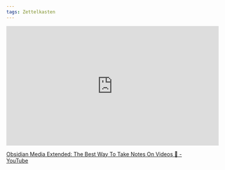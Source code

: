 ```yaml
---
tags: Zettelkasten
---
```


<iframe width="560" height="315" src="https://www.youtube.com/embed/wB89lJs5A3s" title="YouTube video player" frameborder="0" allow="accelerometer; autoplay; clipboard-write; encrypted-media; gyroscope; picture-in-picture; web-share" allowfullscreen></iframe>

[Obsidian Media Extended: The Best Way To Take Notes On Videos 🎥️ - YouTube](https://www.youtube.com/watch?v=GQXVWtNkeZw)

